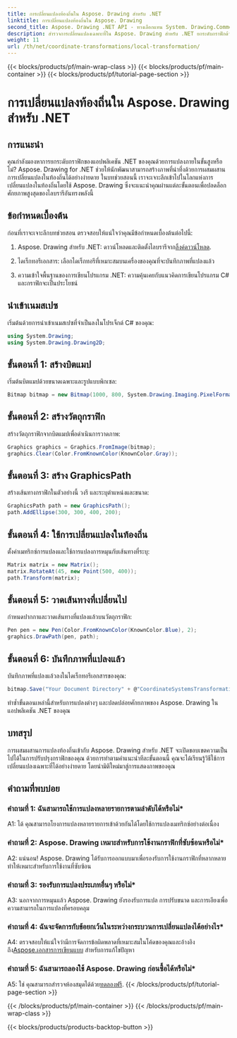 ```yaml
---
title: การเปลี่ยนแปลงท้องถิ่นใน Aspose. Drawing สำหรับ .NET
linktitle: การเปลี่ยนแปลงท้องถิ่นใน Aspose. Drawing
second_title: Aspose. Drawing .NET API - ทางเลือกแทน System. Drawing.Common
description: สำรวจการเปลี่ยนแปลงเฉพาะที่ใน Aspose. Drawing สำหรับ .NET ยกระดับกราฟิกด้วยขั้นตอนที่ปฏิบัติตามได้ง่าย
weight: 11
url: /th/net/coordinate-transformations/local-transformation/
---
```


{{< blocks/products/pf/main-wrap-class >}}
{{< blocks/products/pf/main-container >}}
{{< blocks/products/pf/tutorial-page-section >}}

# การเปลี่ยนแปลงท้องถิ่นใน Aspose. Drawing สำหรับ .NET

## การแนะนำ

คุณกำลังมองหาการยกระดับกราฟิกของแอปพลิเคชัน .NET ของคุณด้วยการแปลงภายในขั้นสูงหรือไม่? Aspose. Drawing for .NET ช่วยให้นักพัฒนาสามารถสร้างภาพที่น่าทึ่งด้วยการผสมผสานการเปลี่ยนแปลงในท้องถิ่นได้อย่างง่ายดาย ในบทช่วยสอนนี้ เราจะเจาะลึกเข้าไปในโลกแห่งการเปลี่ยนแปลงในท้องถิ่นโดยใช้ Aspose. Drawing ซึ่งจะแนะนำคุณผ่านแต่ละขั้นตอนเพื่อปลดล็อกศักยภาพสูงสุดของไลบรารีอันทรงพลังนี้

## ข้อกำหนดเบื้องต้น

ก่อนที่เราจะเจาะลึกบทช่วยสอน ตรวจสอบให้แน่ใจว่าคุณมีข้อกำหนดเบื้องต้นต่อไปนี้:

1.  Aspose. Drawing สำหรับ .NET: ดาวน์โหลดและติดตั้งไลบรารีจาก[ลิ้งค์ดาวน์โหลด](https://releases.aspose.com/drawing/net/).

2. ไดเร็กทอรีเอกสาร: เลือกไดเร็กทอรีที่เหมาะสมบนเครื่องของคุณที่จะบันทึกภาพที่แปลงแล้ว

3. ความเข้าใจพื้นฐานของการเขียนโปรแกรม .NET: ความคุ้นเคยกับแนวคิดการเขียนโปรแกรม C# และกราฟิกจะเป็นประโยชน์

## นำเข้าเนมสเปซ

เริ่มต้นด้วยการนำเข้าเนมสเปซที่จำเป็นลงในโปรเจ็กต์ C# ของคุณ:

```csharp
using System.Drawing;
using System.Drawing.Drawing2D;
```

## ขั้นตอนที่ 1: สร้างบิตแมป

เริ่มต้นบิตแมปด้วยขนาดเฉพาะและรูปแบบพิกเซล:

```csharp
Bitmap bitmap = new Bitmap(1000, 800, System.Drawing.Imaging.PixelFormat.Format32bppPArgb);
```

## ขั้นตอนที่ 2: สร้างวัตถุกราฟิก

สร้างวัตถุกราฟิกจากบิตแมปเพื่อดำเนินการวาดภาพ:

```csharp
Graphics graphics = Graphics.FromImage(bitmap);
graphics.Clear(Color.FromKnownColor(KnownColor.Gray));
```

## ขั้นตอนที่ 3: สร้าง GraphicsPath

สร้างเส้นทางกราฟิกในตัวอย่างนี้ วงรี และระบุตำแหน่งและขนาด:

```csharp
GraphicsPath path = new GraphicsPath();
path.AddEllipse(300, 300, 400, 200);
```

## ขั้นตอนที่ 4: ใช้การเปลี่ยนแปลงในท้องถิ่น

ตั้งค่าเมทริกซ์การแปลงและใช้การแปลงการหมุนกับเส้นทางที่ระบุ:

```csharp
Matrix matrix = new Matrix();
matrix.RotateAt(45, new Point(500, 400));
path.Transform(matrix);
```

## ขั้นตอนที่ 5: วาดเส้นทางที่เปลี่ยนไป

กำหนดปากกาและวาดเส้นทางที่แปลงแล้วบนวัตถุกราฟิก:

```csharp
Pen pen = new Pen(Color.FromKnownColor(KnownColor.Blue), 2);
graphics.DrawPath(pen, path);
```

## ขั้นตอนที่ 6: บันทึกภาพที่แปลงแล้ว

บันทึกภาพที่แปลงแล้วลงในไดเร็กทอรีเอกสารของคุณ:

```csharp
bitmap.Save("Your Document Directory" + @"CoordinateSystemsTransformations\LocalTransformation_out.png");
```

ทำซ้ำขั้นตอนเหล่านี้สำหรับการแปลงต่างๆ และปลดปล่อยศักยภาพของ Aspose. Drawing ในแอปพลิเคชัน .NET ของคุณ

## บทสรุป

การผสมผสานการแปลงท้องถิ่นเข้ากับ Aspose. Drawing สำหรับ .NET จะเปิดขอบเขตความเป็นไปได้ในการปรับปรุงกราฟิกของคุณ ด้วยการทำตามคำแนะนำทีละขั้นตอนนี้ คุณจะได้เรียนรู้วิธีใช้การเปลี่ยนแปลงเฉพาะที่ได้อย่างง่ายดาย โดยนำมิติใหม่มาสู่การแสดงภาพของคุณ


## คำถามที่พบบ่อย

### คำถามที่ 1: ฉันสามารถใช้การแปลงหลายรายการตามลำดับได้หรือไม่*

A1: ได้ คุณสามารถโยงการแปลงหลายรายการเข้าด้วยกันได้โดยใช้การแปลงเมทริกซ์อย่างต่อเนื่อง

### คำถามที่ 2: Aspose. Drawing เหมาะสำหรับการใช้งานกราฟิกที่ซับซ้อนหรือไม่*

A2: แน่นอน! Aspose. Drawing ได้รับการออกแบบมาเพื่อรองรับการใช้งานกราฟิกที่หลากหลาย ทำให้เหมาะสำหรับการใช้งานที่ซับซ้อน

### คำถามที่ 3: รองรับการแปลงประเภทอื่นๆ หรือไม่*

A3: นอกจากการหมุนแล้ว Aspose. Drawing ยังรองรับการแปล การปรับขนาด และการเอียงเพื่อความสามารถในการแปลงที่ครอบคลุม

### คำถามที่ 4: ฉันจะจัดการกับข้อยกเว้นในระหว่างกระบวนการเปลี่ยนแปลงได้อย่างไร*

 A4: ตรวจสอบให้แน่ใจว่ามีการจัดการข้อผิดพลาดที่เหมาะสมในโค้ดของคุณและอ้างอิงถึง[Aspose.เอกสารการเขียนแบบ](https://reference.aspose.com/drawing/net/) สำหรับการแก้ไขปัญหา

### คำถามที่ 5: ฉันสามารถลองใช้ Aspose. Drawing ก่อนซื้อได้หรือไม่*

 A5: ใช่ คุณสามารถสำรวจห้องสมุดได้ด้วย[ทดลองฟรี](https://releases.aspose.com/).
{{< /blocks/products/pf/tutorial-page-section >}}

{{< /blocks/products/pf/main-container >}}
{{< /blocks/products/pf/main-wrap-class >}}

{{< blocks/products/products-backtop-button >}}
